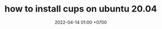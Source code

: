 ---
layout: post
title: how to install cups on ubuntu 20.04
date: 2022-04-14 01:00 +0700
modified: 2022-04-13 04:08:47 +07:00
description: how to install cups print server on unbut 20.04
tag:
  - ubuntu
  - software
image: 
---